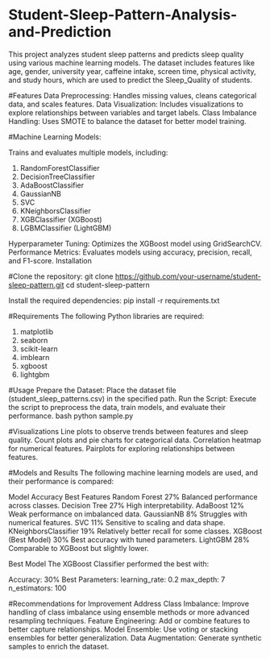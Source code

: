 # Student-Sleep-Pattern-Analysis-and-Prediction

This project analyzes student sleep patterns and predicts sleep quality using various machine learning models. The dataset includes features like age, gender, university year, caffeine intake, screen time, physical activity, and study hours, which are used to predict the Sleep_Quality of students.

#Features
Data Preprocessing: Handles missing values, cleans categorical data, and scales features.
Data Visualization: Includes visualizations to explore relationships between variables and target labels.
Class Imbalance Handling: Uses SMOTE to balance the dataset for better model training.

#Machine Learning Models: 

Trains and evaluates multiple models, including:
1. RandomForestClassifier
2. DecisionTreeClassifier
3. AdaBoostClassifier
4. GaussianNB
5. SVC
6. KNeighborsClassifier
7. XGBClassifier (XGBoost)
8. LGBMClassifier (LightGBM)
   
Hyperparameter Tuning: Optimizes the XGBoost model using GridSearchCV.
Performance Metrics: Evaluates models using accuracy, precision, recall, and F1-score.
Installation

#Clone the repository:
git clone https://github.com/your-username/student-sleep-pattern.git
cd student-sleep-pattern

Install the required dependencies:
pip install -r requirements.txt

#Requirements
The following Python libraries are required:

1. matplotlib
2. seaborn
3. scikit-learn
4. imblearn
5. xgboost
6. lightgbm

#Usage
Prepare the Dataset: Place the dataset file (student_sleep_patterns.csv) in the specified path.
Run the Script: Execute the script to preprocess the data, train models, and evaluate their performance.
bash
python sample.py

#Visualizations
Line plots to observe trends between features and sleep quality.
Count plots and pie charts for categorical data.
Correlation heatmap for numerical features.
Pairplots for exploring relationships between features.

#Models and Results
The following machine learning models are used, and their performance is compared:

Model	Accuracy	Best Features
Random Forest	27%	Balanced performance across classes.
Decision Tree	27%	High interpretability.
AdaBoost	12%	Weak performance on imbalanced data.
GaussianNB	8%	Struggles with numerical features.
SVC	11%	Sensitive to scaling and data shape.
KNeighborsClassifier	19%	Relatively better recall for some classes.
XGBoost (Best Model)	30%	Best accuracy with tuned parameters.
LightGBM	28%	Comparable to XGBoost but slightly lower.

Best Model
The XGBoost Classifier performed the best with:

Accuracy: 30%
Best Parameters:
learning_rate: 0.2
max_depth: 7
n_estimators: 100

#Recommendations for Improvement
Address Class Imbalance: Improve handling of class imbalance using ensemble methods or more advanced resampling techniques.
Feature Engineering: Add or combine features to better capture relationships.
Model Ensemble: Use voting or stacking ensembles for better generalization.
Data Augmentation: Generate synthetic samples to enrich the dataset.
